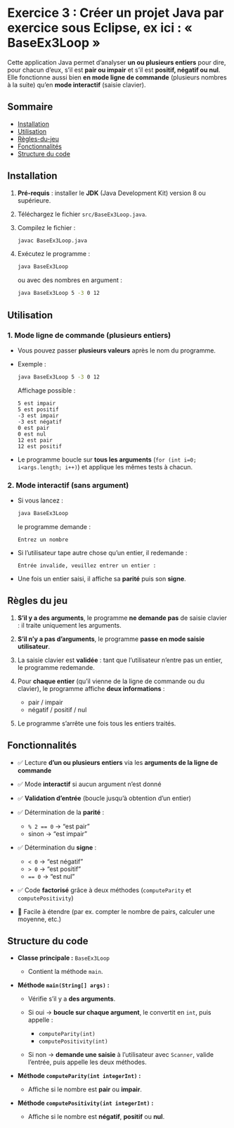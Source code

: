 # Exercice 3 : Créer un projet Java par exercice sous Eclipse, ex ici : « BaseEx3Loop »

Cette application Java permet d’analyser **un ou plusieurs entiers** pour dire, pour chacun d’eux, s’il est **pair ou impair** et s’il est **positif, négatif ou nul**. Elle fonctionne aussi bien **en mode ligne de commande** (plusieurs nombres à la suite) qu’en **mode interactif** (saisie clavier).

## Sommaire
- [Installation](#installation)
- [Utilisation](#utilisation)
- [Règles-du-jeu](#règles-du-jeu)
- [Fonctionnalités](#fonctionnalités)
- [Structure du code](#structure-du-code)

## Installation

1. **Pré-requis** : installer le **JDK** (Java Development Kit) version 8 ou supérieure.
2. Téléchargez le fichier `src/BaseEx3Loop.java`.
3. Compilez le fichier :

   ```bash
   javac BaseEx3Loop.java
   ```

4. Exécutez le programme :

   ```bash
   java BaseEx3Loop
   ```

   ou avec des nombres en argument :

   ```bash
   java BaseEx3Loop 5 -3 0 12
   ```

## Utilisation

### 1. Mode ligne de commande (plusieurs entiers)

* Vous pouvez passer **plusieurs valeurs** après le nom du programme.

* Exemple :

  ```bash
  java BaseEx3Loop 5 -3 0 12
  ```

  Affichage possible :

  ```text
  5 est impair
  5 est positif
  -3 est impair
  -3 est négatif
  0 est pair
  0 est nul
  12 est pair
  12 est positif
  ```

* Le programme boucle sur **tous les arguments** (`for (int i=0; i<args.length; i++)`) et applique les mêmes tests à chacun.

### 2. Mode interactif (sans argument)

* Si vous lancez :

  ```bash
  java BaseEx3Loop
  ```

  le programme demande :

  ```text
  Entrez un nombre
  ```

* Si l’utilisateur tape autre chose qu’un entier, il redemande :

  ```text
  Entrée invalide, veuillez entrer un entier :
  ```

* Une fois un entier saisi, il affiche sa **parité** puis son **signe**.

## Règles du jeu

1. **S’il y a des arguments**, le programme **ne demande pas** de saisie clavier : il traite uniquement les arguments.
2. **S’il n’y a pas d’arguments**, le programme **passe en mode saisie utilisateur**.
3. La saisie clavier est **validée** : tant que l’utilisateur n’entre pas un entier, le programme redemande.
4. Pour **chaque entier** (qu’il vienne de la ligne de commande ou du clavier), le programme affiche **deux informations** :

   * pair / impair
   * négatif / positif / nul
5. Le programme s’arrête une fois tous les entiers traités.

## Fonctionnalités

* ✅ Lecture **d’un ou plusieurs entiers** via les **arguments de la ligne de commande**
* ✅ Mode **interactif** si aucun argument n’est donné
* ✅ **Validation d’entrée** (boucle jusqu’à obtention d’un entier)
* ✅ Détermination de la **parité** :

  * `% 2 == 0` → “est pair”
  * sinon → “est impair”
* ✅ Détermination du **signe** :

  * `< 0` → “est négatif”
  * `> 0` → “est positif”
  * `== 0` → “est nul”
* ✅ Code **factorisé** grâce à deux méthodes (`computeParity` et `computePositivity`)
* 🧩 Facile à étendre (par ex. compter le nombre de pairs, calculer une moyenne, etc.)

## Structure du code

* **Classe principale :** `BaseEx3Loop`

  * Contient la méthode `main`.

* **Méthode `main(String[] args)` :**

  * Vérifie s’il y a **des arguments**.
  * Si oui → **boucle sur chaque argument**, le convertit en `int`, puis appelle :

    * `computeParity(int)`
    * `computePositivity(int)`
  * Si non → **demande une saisie** à l’utilisateur avec `Scanner`, valide l’entrée, puis appelle les deux méthodes.

* **Méthode `computeParity(int integerInt)` :**

  * Affiche si le nombre est **pair** ou **impair**.

* **Méthode `computePositivity(int integerInt)` :**

  * Affiche si le nombre est **négatif**, **positif** ou **nul**.

